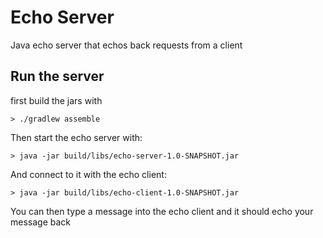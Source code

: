 # Echo Server
Java echo server that echos back requests from a client

## Run the server

first build the jars with

```$xslt
> ./gradlew assemble
```

Then start the echo server with:

```$xslt
> java -jar build/libs/echo-server-1.0-SNAPSHOT.jar
```

And connect to it with the echo client:

```$xslt
> java -jar build/libs/echo-client-1.0-SNAPSHOT.jar
```

You can then type a message into the echo client and it should echo your message back